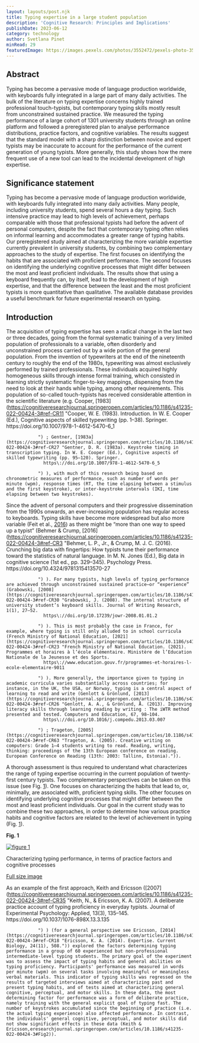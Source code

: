```yaml
---
layout: layouts/post.njk
title: Typing expertise in a large student population
description: 'Cognitive Research: Principles and Implications'
publishDate: 2023-06-12
category: technology
author: Svetlana Pinet
minRead: 29
featuredImage: https://images.pexels.com/photos/3552472/pexels-photo-3552472.jpeg?auto=compress&cs=tinysrgb&w=1260&h=750&dpr=1
---
```


<!--StartFragment-->

## Abstract

Typing has become a pervasive mode of language production worldwide, with keyboards fully integrated in a large part of many daily activities. The bulk of the literature on typing expertise concerns highly trained professional touch-typists, but contemporary typing skills mostly result from unconstrained sustained practice. We measured the typing performance of a large cohort of 1301 university students through an online platform and followed a preregistered plan to analyse performance distributions, practice factors, and cognitive variables. The results suggest that the standard model with a sharp distinction between novice and expert typists may be inaccurate to account for the performance of the current generation of young typists. More generally, this study shows how the mere frequent use of a new tool can lead to the incidental development of high expertise.

## Significance statement

Typing has become a pervasive mode of language production worldwide, with keyboards fully integrated into many daily activities. Many people, including university students, spend several hours a day typing. Such intensive practice may lead to high levels of achievement, perhaps comparable with those that professional typists had before the advent of personal computers, despite the fact that contemporary typing often relies on informal learning and accommodates a greater range of typing habits. Our preregistered study aimed at characterizing the more variable expertise currently prevalent in university students, by combining two complementary approaches to the study of expertise. The first focuses on identifying the habits that are associated with proficient performance. The second focuses on identifying the underlying cognitive processes that might differ between the most and least proficient individuals. The results show that using a keyboard frequently can, by itself, lead to the development of high expertise, and that the difference between the least and the most proficient typists is more quantitative than qualitative. The available database provides a useful benchmark for future experimental research on typing.

## Introduction

The acquisition of typing expertise has seen a radical change in the last two or three decades, going from the formal systematic training of a very limited population of professionals to a variable, often disorderly and unconstrained process carried out by a wide portion of the general population. From the invention of typewriters at the end of the nineteenth century to roughly the end of the 1980s, typewriting was almost exclusively performed by trained professionals. These individuals acquired highly homogeneous skills through intense formal training, which consisted in learning strictly systematic finger-to-key mappings, dispensing from the need to look at their hands while typing, among other requirements. This population of so-called touch-typists has received considerable attention in the scientific literature (e.g. Cooper, [1983](https://cognitiveresearchjournal.springeropen.com/articles/10.1186/s41235-022-00424-3#ref-CR11 "Cooper, W. E. (1983). Introduction. In W. E. Cooper (Ed.), Cognitive aspects of skilled typewriting (pp. 1–38). Springer.
https\://doi.org/10.1007/978-1-4612-5470-6_1

                ") ; Gentner, [1983a](https://cognitiveresearchjournal.springeropen.com/articles/10.1186/s41235-022-00424-3#ref-CR27 "Gentner, D. R. (1983a). Keystroke timing in transcription typing. In W. E. Cooper (Ed.), Cognitive aspects of skilled typewriting (pp. 95–120). Springer.
                  https\://doi.org/10.1007/978-1-4612-5470-6_5

                ") ), with much of this research being based on chronometric measures of performance, such as number of words per minute (wpm), response times (RT, the time elapsing between a stimulus and the first keystroke), or inter-keystroke intervals (IKI, time elapsing between two keystrokes).

Since the advent of personal computers and their progressive dissemination from the 1990s onwards, an ever-increasing population has regular access to keyboards. Typing skills have become more widespread but also more variable (Feit et al., [2016](https://cognitiveresearchjournal.springeropen.com/articles/10.1186/s41235-022-00424-3#ref-CR22 'Feit, A. M., Weir, D., & Oulasvirta, A. (2016). How we type: Movement strategies and performance in everyday typing. 12.')) as there might be “more than one way to speed up a typist” (Behmer & Crump, [2016](https://cognitiveresearchjournal.springeropen.com/articles/10.1186/s41235-022-00424-3#ref-CR3 "Behmer, L. P., Jr., & Crump, M. J. C. (2016). Crunching big data with fingertips: How typists tune their performance toward the statistics of natural language. In M. N. Jones (Ed.), Big data in cognitive science (1st ed., pp. 329–345). Psychology Press.
https\://doi.org/10.4324/9781315413570-27

                ") ). For many typists, high levels of typing performance are achieved through unconstrained sustained practice—or “experience” (Grabowski, [2008](https://cognitiveresearchjournal.springeropen.com/articles/10.1186/s41235-022-00424-3#ref-CR30 "Grabowski, J. (2008). The internal structure of university student’s keyboard skills. Journal of Writing Research, 1(1), 27–52.
                  https\://doi.org/10.17239/jowr-2008.01.01.2

                ") ). This is most probably the case in France, for example, where typing is still only alluded to in school curricula (French Ministry of National Education, [2021](https://cognitiveresearchjournal.springeropen.com/articles/10.1186/s41235-022-00424-3#ref-CR23 "French Ministry of National Education. (2021). Programmes et horaires à l’école élémentaire. Ministère de l’Education Nationale de la Jeunesse et des Sports.
                  https\://www.education.gouv.fr/programmes-et-horaires-l-ecole-elementaire-9011

                ") ). More generally, the importance given to typing in academic curricula varies substantially across countries; for instance, in the UK, the USA, or Norway, typing is a central aspect of learning to read and write (Genlott & Grönlund, [2013](https://cognitiveresearchjournal.springeropen.com/articles/10.1186/s41235-022-00424-3#ref-CR26 "Genlott, A. A., & Grönlund, Å. (2013). Improving literacy skills through learning reading by writing : The iWTR method presented and tested. Computers and Education, 67, 98–104.
                  https\://doi.org/10.1016/j.compedu.2013.03.007

                ") ; Trageton, [2005](https://cognitiveresearchjournal.springeropen.com/articles/10.1186/s41235-022-00424-3#ref-CR63 "Trageton, A. (2005). Creative writing on computers: Grade 1–4 students writing to read. Reading, writing, thinking: proceedings of the 13th European conference on reading. European Conference on Reading (13th: 2003: Tallinn, Estonia).")).

A thorough assessment is thus required to understand what characterizes the range of typing expertise occurring in the current population of twenty-first century typists. Two complementary perspectives can be taken on this issue (see Fig. [1](https://cognitiveresearchjournal.springeropen.com/articles/10.1186/s41235-022-00424-3#Fig1)). One focuses on characterizing the habits that lead to, or, minimally, are associated with, proficient typing skills. The other focuses on identifying underlying cognitive processes that might differ between the most and least proficient individuals. Our goal in the current study was to combine these two approaches, in order to determine how various practice habits and cognitive factors are related to the level of achievement in typing (Fig. [1](https://cognitiveresearchjournal.springeropen.com/articles/10.1186/s41235-022-00424-3#Fig1)).

**Fig. 1**

[![figure 1](https://media.springernature.com/lw685/springer-static/image/art%3A10.1186%2Fs41235-022-00424-3/MediaObjects/41235_2022_424_Fig1_HTML.png)](https://cognitiveresearchjournal.springeropen.com/articles/10.1186/s41235-022-00424-3/figures/1)

Characterizing typing performance, in terms of practice factors and cognitive processes

[Full size image](https://cognitiveresearchjournal.springeropen.com/articles/10.1186/s41235-022-00424-3/figures/1)

As an example of the first approach, Keith and Ericsson ([2007](https://cognitiveresearchjournal.springeropen.com/articles/10.1186/s41235-022-00424-3#ref-CR35 "Keith, N., & Ericsson, K. A. (2007). A deliberate practice account of typing proficiency in everyday typists. Journal of Experimental Psychology: Applied, 13(3), 135–145.
https\://doi.org/10.1037/1076-898X.13.3.135

                ") ) (for a general perspective see Ericsson, [2014](https://cognitiveresearchjournal.springeropen.com/articles/10.1186/s41235-022-00424-3#ref-CR18 "Ericsson, K. A. (2014). Expertise. Current Biology, 24(11), 508.")) explored the factors determining typing performance in a group of 60 experienced but non-professional intermediate-level typing students. The primary goal of the experiment was to assess the impact of typing habits and general abilities on typing proficiency. Participants' performance was measured in words per minute (wpm) on several tasks involving meaningful or meaningless verbal materials. This indicator of typing skills was regressed on the results of targeted interviews aimed at characterizing past and present typing habits, and of tests aimed at characterizing general cognitive, perceptual, and motor skills. In these data, the most determining factor for performance was a form of deliberate practice, namely training with the general explicit goal of typing fast. The number of keystrokes accumulated since the beginning of practice (i.e. the actual typing experience) also affected performance. In contrast, the individuals' general cognitive, perceptual, and motor skills did not show significant effects in these data (Keith & Ericsson,eresearchjournal.springeropen.com/articles/10.1186/s41235-022-00424-3#Fig2)).
